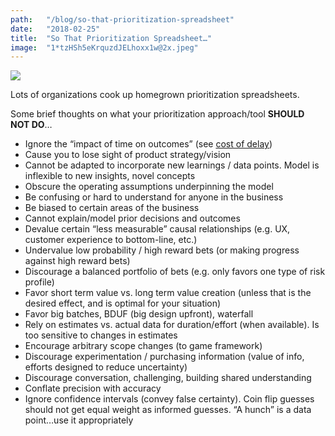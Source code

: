 ```yaml
---
path:	"/blog/so-that-prioritization-spreadsheet"
date:	"2018-02-25"
title:	"So That Prioritization Spreadsheet…"
image:	"1*tzHSh5eKrquzdJELhoxx1w@2x.jpeg"
---
```


![](/images/1*tzHSh5eKrquzdJELhoxx1w@2x.jpeg)

Lots of organizations cook up homegrown prioritization spreadsheets.

Some brief thoughts on what your prioritization approach/tool **SHOULD NOT DO**…

* Ignore the “impact of time on outcomes” (see [cost of delay](http://blackswanfarming.com/cost-of-delay/))
* Cause you to lose sight of product strategy/vision
* Cannot be adapted to incorporate new learnings / data points. Model is inflexible to new insights, novel concepts
* Obscure the operating assumptions underpinning the model
* Be confusing or hard to understand for anyone in the business
* Be biased to certain areas of the business
* Cannot explain/model prior decisions and outcomes
* Devalue certain “less measurable” causal relationships (e.g. UX, customer experience to bottom-line, etc.)
* Undervalue low probability / high reward bets (or making progress against high reward bets)
* Discourage a balanced portfolio of bets (e.g. only favors one type of risk profile)
* Favor short term value vs. long term value creation (unless that is the desired effect, and is optimal for your situation)
* Favor big batches, BDUF (big design upfront), waterfall
* Rely on estimates vs. actual data for duration/effort (when available). Is too sensitive to changes in estimates
* Encourage arbitrary scope changes (to game framework)
* Discourage experimentation / purchasing information (value of info, efforts designed to reduce uncertainty)
* Discourage conversation, challenging, building shared understanding
* Conflate precision with accuracy
* Ignore confidence intervals (convey false certainty). Coin flip guesses should not get equal weight as informed guesses. “A hunch” is a data point…use it appropriately
